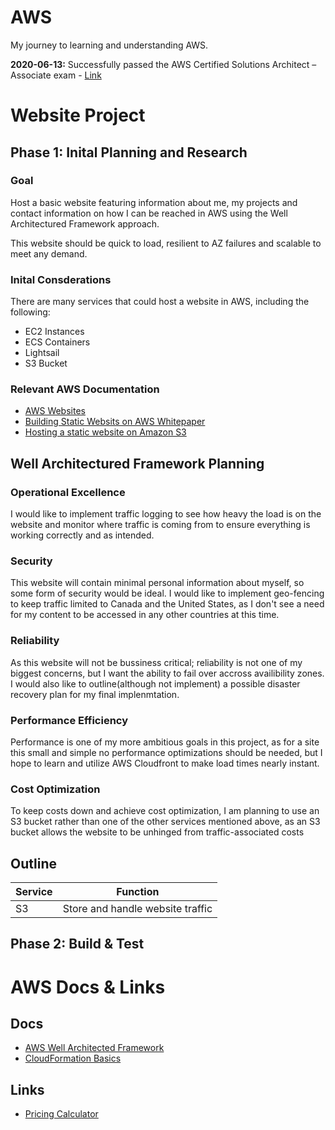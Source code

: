 # AWS
My journey to learning and understanding AWS.

**2020-06-13:** Successfully passed the AWS Certified Solutions Architect – Associate exam - [Link](https://www.youracclaim.com/badges/ad704ac3-49aa-4e13-9fd8-aa95f7cde3ae/linked_in)

# Website Project
## Phase 1: Inital Planning and Research
### Goal
Host a basic website featuring information about me, my projects and contact information on how I can be reached in AWS using the Well Architectured Framework approach.

This website should be quick to load, resilient to AZ failures and scalable to meet any demand.
### Inital Consderations
There are many services that could host a website in AWS, including the following:
* EC2 Instances
* ECS Containers
* Lightsail
* S3 Bucket

### Relevant AWS Documentation
* [AWS Websites](https://aws.amazon.com/websites/)
* [Building Static Websits on AWS Whitepaper](http://d0.awsstatic.com/whitepapers/Building%20Static%20Websites%20on%20AWS.pdf)
* [Hosting a static website on Amazon S3](https://docs.aws.amazon.com/AmazonS3/latest/dev/WebsiteHosting.html)

## Well Architectured Framework Planning
### Operational Excellence
 I would like to implement traffic logging to see how heavy the load is on the website and monitor where traffic is coming from to ensure everything is working correctly and as intended.
### Security
This website will contain minimal personal information about myself, so some form of security would be ideal. I would like to implement geo-fencing to keep traffic limited to Canada and the United States, as I don't see a need for my content to be accessed in any other countries at this time.
### Reliability
As this website will not be bussiness critical; reliability is not one of my biggest concerns, but I want the ability to fail over accross availibility zones. I would also like to outline(although not implement) a possible disaster recovery plan for my final implenmtation. 
### Performance Efficiency
Performance is one of my more ambitious goals in this project, as for a site this small and simple no performance optimizations should be needed, but I hope to learn and utilize AWS Cloudfront to make load times nearly instant.
### Cost Optimization
To keep costs down and achieve cost optimization, I am planning to use an S3 bucket rather than one of the other services mentioned above, as an S3 bucket allows the website to be unhinged from traffic-associated costs

## Outline
Service | Function
--------|-----------
S3      | Store and handle website traffic


## Phase 2: Build & Test



# AWS Docs & Links
## Docs
* [AWS Well Architected Framework](https://d1.awsstatic.com/whitepapers/architecture/AWS_Well-Architected_Framework.pdf)
* [CloudFormation Basics](https://docs.aws.amazon.com/AWSCloudFormation/latest/UserGuide/gettingstarted.templatebasics.html)

## Links
* [Pricing Calculator](https://calculator.aws/#/)
